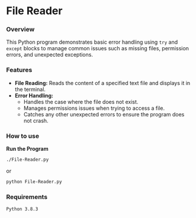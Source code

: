 # File Reader

### Overview
This Python program demonstrates basic error handling using `try` and `except` blocks to manage common issues such as missing files, permission errors, and unexpected exceptions.

### Features

- **File Reading:** Reads the content of a specified text file and displays it in the terminal.
- **Error Handling:**
  - Handles the case where the file does not exist.
  - Manages permissions issues when trying to access a file.
  - Catches any other unexpected errors to ensure the program does not crash.

### How to use
 **Run the Program**
```bash
./File-Reader.py
```
or

```bash
python File-Reader.py
```

### Requirements

    Python 3.8.3
